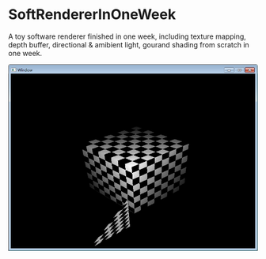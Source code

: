 # SoftRendererInOneWeek
A toy software renderer finished in one week, including texture mapping, depth buffer, directional & amibient light, gourand shading from scratch in one week.

![image](https://github.com/shrimpy56/SoftRendererInOneWeek/blob/master/image.png)
